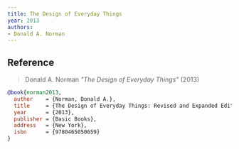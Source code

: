 ```yaml
---
title: The Design of Everyday Things
year: 2013
authors:
- Donald A. Norman
---
```


## Reference

> Donald A. Norman <i>"The Design of Everyday Things"</i> (2013)

```bib
@book{norman2013,
  author    = {Norman, Donald A.},
  title     = {The Design of Everyday Things: Revised and Expanded Edition},
  year      = {2013},
  publisher = {Basic Books},
  address   = {New York},
  isbn      = {9780465050659}
}
```
